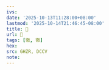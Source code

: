 ```yaml
---
ivs:
date: '2025-10-13T11:28:00+08:00'
lastmod: '2025-10-14T21:46:45-08:00'
title: 󰚼
url: 󰚼
tags: [徹, 徹]
hex: 
src: GHZR, DCCV
note:
---
```

